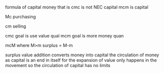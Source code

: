 formula of capital
money that is cmc is not NEC capital
mcm is capital

Mc
purchasing

cm
selling

cmc goal is use value qual
mcm goal is more money quan

mcM
where M>m
surplus = M-m

surplus value addition converts money into capital
the circulation of money as capital is an end in itself for the expansion of value only happens in the movement so the circulation of capital has no limits


